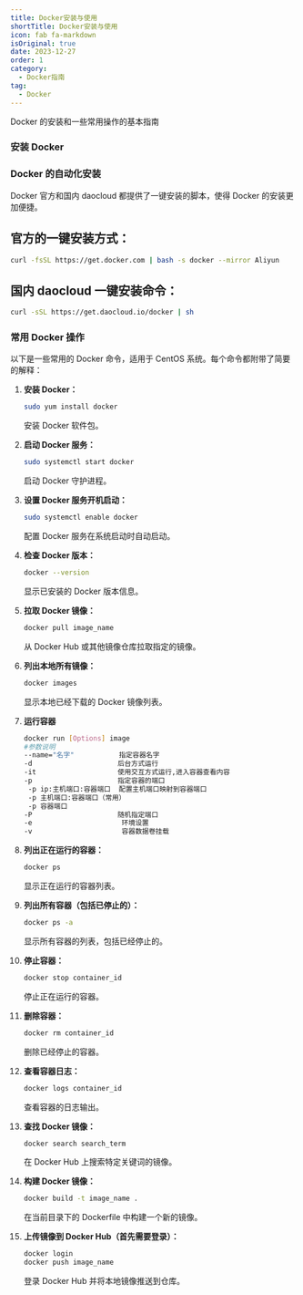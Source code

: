 ```yaml
---
title: Docker安装与使用
shortTitle: Docker安装与使用
icon: fab fa-markdown
isOriginal: true
date: 2023-12-27
order: 1
category:
  - Docker指南
tag:
  - Docker
---
```


Docker 的安装和一些常用操作的基本指南

### 安装 Docker

### Docker 的自动化安装

Docker 官方和国内 daocloud 都提供了一键安装的脚本，使得 Docker 的安装更加便捷。

## 官方的一键安装方式：

```bash
curl -fsSL https://get.docker.com | bash -s docker --mirror Aliyun
```

## 国内 daocloud 一键安装命令：

```bash
curl -sSL https://get.daocloud.io/docker | sh
```

### 常用 Docker 操作

以下是一些常用的 Docker 命令，适用于 CentOS 系统。每个命令都附带了简要的解释：

1. **安装 Docker：**

   ```bash
   sudo yum install docker
   ```

   安装 Docker 软件包。

2. **启动 Docker 服务：**

   ```bash
   sudo systemctl start docker
   ```

   启动 Docker 守护进程。

3. **设置 Docker 服务开机启动：**

   ```bash
   sudo systemctl enable docker
   ```

   配置 Docker 服务在系统启动时自动启动。

4. **检查 Docker 版本：**

   ```bash
   docker --version
   ```

   显示已安装的 Docker 版本信息。

5. **拉取 Docker 镜像：**

   ```bash
   docker pull image_name
   ```

   从 Docker Hub 或其他镜像仓库拉取指定的镜像。

6. **列出本地所有镜像：**

   ```bash
   docker images
   ```

   显示本地已经下载的 Docker 镜像列表。

7. **运行容器**

   ```bash
   docker run [Options] image
   #参数说明
   --name="名字"           指定容器名字
   -d                     后台方式运行
   -it                    使用交互方式运行,进入容器查看内容
   -p                     指定容器的端口
   	-p ip:主机端口:容器端口  配置主机端口映射到容器端口
   	-p 主机端口:容器端口（常用）
   	-p 容器端口
   -P                     随机指定端口
   -e					   环境设置
   -v					   容器数据卷挂载
   ```

8. **列出正在运行的容器：**

   ```bash
   docker ps
   ```

   显示正在运行的容器列表。

9. **列出所有容器（包括已停止的）：**

   ```bash
   docker ps -a
   ```

   显示所有容器的列表，包括已经停止的。

10. **停止容器：**

    ```bash
    docker stop container_id
    ```

    停止正在运行的容器。

11. **删除容器：**

    ```bash
    docker rm container_id
    ```

    删除已经停止的容器。

12. **查看容器日志：**

    ```bash
    docker logs container_id
    ```

    查看容器的日志输出。

13. **查找 Docker 镜像：**

    ```bash
    docker search search_term
    ```

    在 Docker Hub 上搜索特定关键词的镜像。

14. **构建 Docker 镜像：**

    ```bash
    docker build -t image_name .
    ```

    在当前目录下的 Dockerfile 中构建一个新的镜像。

15. **上传镜像到 Docker Hub（首先需要登录）：**

    ```bash
    docker login
    docker push image_name
    ```

    登录 Docker Hub 并将本地镜像推送到仓库。
